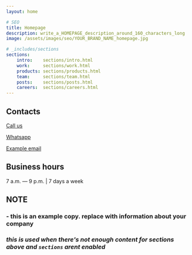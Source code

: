 ```yaml
---
layout: home

# SEO
title: Homepage
description: write_a_HOMEPAGE_description_around_160_characters_long
image: /assets/images/seo/YOUR_BRAND_NAME_homepage.jpg

# _includes/sections
sections:
    intro:    sections/intro.html
    work:     sections/work.html
    products: sections/products.html
    team:     sections/team.html
    posts:    sections/posts.html
    careers:  sections/careers.html
---
```


## Contacts

[Call us](tel:555-555-1234)

[Whatsapp](https://wa.me/385976339502)

[Example email](mailto:example@example.com)

## Business hours
7 a.m. — 9 p.m. | 7 days a week

## NOTE
### - this is an example copy. replace with information about your company

### *this is used when there's not enough content for sections above and `sections` arent enabled*
